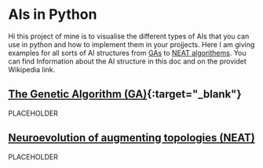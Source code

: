 # AIs in Python
Hi this project of mine is to visualise the different types of AIs that you can use in python and how to implement them in your projjects.
Here I am giving examples for all sorts of AI structures from [GAs](#The-Genetic-Algorithm-(GA)) to [NEAT algorithems](#Neuroevolution-of-augmenting-topologies-(NEAT)).
You can find Information about the AI structure in this doc and on the providet Wikipedia link.
## [The Genetic Algorithm (GA)](https://en.wikipedia.org/wiki/Genetic_algorithm){:target="_blank"}
PLACEHOLDER
## <a href="[URL](https://en.wikipedia.org/wiki/Neuroevolution_of_augmenting_topologies)" onclick="window.open(this.href, '_blank'); return false;">Neuroevolution of augmenting topologies (NEAT)</a>
PLACEHOLDER
